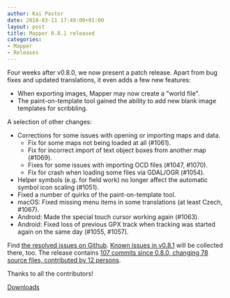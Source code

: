 ```yaml
---
author: Kai Pastor
date: 2018-03-11 17:49:00+01:00
layout: post
title: Mapper 0.8.1 released
categories:
- Mapper
- Releases
---
```


Four weeks after v0.8.0, we now present a patch release. Apart from bug fixes and updated translations, it even adds a few new features:

- When exporting images, Mapper may now create a "world file".
- The paint-on-template tool gained the ability to add new blank image templates for scribbling.

A selection of other changes:

- Corrections for some issues with opening or importing maps and data.
  - Fix for some maps not being loaded at all (#1061).
  - Fix for incorrect import of text object boxes from another map (#1069).
  - Fixes for some issues with importing OCD files (#1047, #1070).
  - Fix for crash when loading some files via GDAL/OGR (#1054).
- Helper symbols (e.g. for field work) no longer affect the automatic symbol icon scaling (#1051).
- Fixed a number of quirks of the paint-on-template tool.
- macOS: Fixed missing menu items in some translations (at least Czech, #1067).
- Android: Made the special touch cursor working again (#1063).
- Android: Fixed loss of previous GPX track when tracking was started again on the same day (#1055, #1057).

Find [the resolved issues on Github](https://github.com/OpenOrienteering/mapper/issues?q=milestone:v0.8.1+is:closed).
[Known issues in v0.8.1](https://github.com/OpenOrienteering/mapper/issues?q=label:"known%20issues%20v0.8.1") will be collected there, too. 
The release contains [107 commits since 0.8.0, changing 78 source files, contributed by 12 persons](https://github.com/OpenOrienteering/mapper/compare/v0.8.0...v0.8.1).

Thanks to all the contributors!

<a class="btn btn-primary" href="https://github.com/OpenOrienteering/mapper/releases/tag/v0.8.0">Downloads</a>
